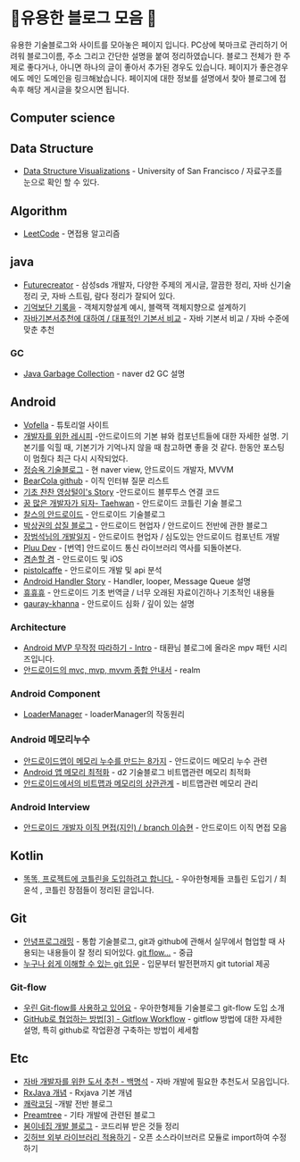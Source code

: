 # :rainbow:유용한 블로그 모음 :unicorn:

 유용한 기술블로그와 사이트를 모아놓은 페이지 입니다. PC상에 북마크로 관리하기 어려워 블로그이름, 주소 그리고 간단한 설명을 붙여 정리하였습니다. 블로그 전체가 한 주제로 좋다거나, 아니면 하나의 글이 좋아서 추가된 경우도 있습니다. 페이지가 좋은경우에도 메인 도메인을 링크해놨습니다. 페이지에 대한 정보를 설명에서 찾아 블로그에 접속후 해당 게시글을 찾으시면 됩니다.



## Computer science



## Data Structure
* [Data Structure Visualizations](https://www.cs.usfca.edu/~galles/visualization/Algorithms.html) - University of San Francisco / 자료구조를 눈으로 확인 할 수 있다.  




## Algorithm
* [LeetCode](https://leetcode.com/) - 면접용 알고리즘  




## java
* [Futurecreator](https://futurecreator.github.io/) - 삼성sds 개발자, 다양한 주제의 게시글, 깔끔한 정리, 자바 신기술 정리 굿, 자바 스트림, 람다 정리가 잘되어 있다.
* [기억보단 기록을](https://jojoldu.tistory.com/) - 객체지향설계 예시, 블랙잭 객체지향으로 설계하기  
* [자바기본서추천에 대하여 / 대표적인 기본서 비교](https://asfirstalways.tistory.com/146) - 자바 기본서 비교 / 자바 수준에 맞춘 추천



### GC

- [Java Garbage Collection](https://d2.naver.com/helloworld/1329) - naver d2 GC 설명



## Android

* [Vofella](http://www.vogella.com/) - 튜토리얼 사이트
* [개발자를 위한 레시피](http://recipes4dev.tistory.com/) -안드로이드의 기본 뷰와 컴포넌트들에 대한 자세한 설명.  기본기를 익힐 때, 기본기가 기억나지 않을 때 참고하면 좋을 것 같다. 한동안 포스팅이 멈췄다 최근 다시 시작되었다.
* [정승옥 기술블로그](https://medium.com/@jsuch2362) - 현 naver view, 안드로이드 개발자, MVVM
* [BearCola github](https://github.com/BearCola/ForJavaAndAndroidInterview/blob/master/README.md) - 이직 인터뷰 질문 리스트
* [기초 찬찬 영상털이's Story](http://dsnight.tistory.com/37?category=485244) -안드로이드 블루투스 연결 코드
* [꿈 많은 개발자가 되자- Taehwan](https://thdev.tech/) - 안드로이드 코틀린 기술 블로그
* [찰스의 안드로이드](https://www.charlezz.com/) - 안드로이드 기술블로그
* [박상권의 삽질 블로그](http://gun0912.tistory.com/) - 안드로이드 현업자 / 안드로이드 전반에 관한 블로그
* [장범석님의 개발일지](http://dktfrmaster.blogspot.com/) - 안드로이드 현업자 / 심도있는 안드로이드 컴포넌트 개발
* [Pluu Dev](http://pluu.github.io/blog/android/2016/12/25/android-network/) - [번역] 안드로이드 통신 라이브러리 역사를 되돌아본다.
* [겸손할 겸](<https://g-y-e-o-m.tistory.com/>) - 안드로이드 및 iOS
* [pistolcaffe](<https://blog.naver.com/pistolcaffe>) - 안드로이드 개발 및 api 분석
* [Android Handler Story]([http://blog.naver.com/PostView.nhn?blogId=huewu&logNo=110115454542](http://blog.naver.com/PostView.nhn?blogId=huewu&logNo=110115454542)) - Handler, looper, Message Queue 설명
* [휴휴휴]([http://blog.naver.com/huewu/110085391353](http://blog.naver.com/huewu/110085391353)) - 안드로이드 기초 번역글 / 너무 오래된 자료이긴하나 기초적인 내용들
* [gauray-khanna](https://gaurav-khanna.in/) - 안드로이드 심화 / 깊이 있는 설명



### Architecture

- [Android MVP 무작정 따라하기 - Intro](https://thdev.tech/androiddev/2016/10/12/Android-MVP-Intro/) - 태환님 블로그에 올라온 mpv 패턴 시리즈입니다.
- [안드로이드의 mvc, mvp, mvvm 종합 안내서](https://academy.realm.io/kr/posts/eric-maxwell-mvc-mvp-and-mvvm-on-android/) - realm



### Android Component

- [LoaderManager](https://www.androiddesignpatterns.com/2012/07/understanding-loadermanager.html) - loaderManager의 작동원리



### Android 메모리누수

* [안드로이드앱이 메모리 누수를 만드는 8가지](http://sjava.net/2016/05/%EB%B2%88%EC%97%AD-%EC%95%88%EB%93%9C%EB%A1%9C%EC%9D%B4%EB%93%9C-%EC%95%B1%EC%9D%B4-%EB%A9%94%EB%AA%A8%EB%A6%AC-%EB%88%84%EC%88%98leak%EB%A5%BC-%EB%A7%8C%EB%93%9C%EB%8A%94-8%EA%B0%80%EC%A7%80/) - 안드로이드 메모리 누수 관련
* [Android 앱 메모리 최적화](https://d2.naver.com/helloworld/539525) - d2 기술블로그 비트맵관련 메모리 최적화
* [안드로이드에서의 비트맵과 메모리의 상관관계](https://medium.com/marojuns-android/%EC%95%88%EB%93%9C%EB%A1%9C%EC%9D%B4%EB%93%9C%EC%97%90%EC%84%9C%EC%9D%98-%EB%B9%84%ED%8A%B8%EB%A7%B5%EA%B3%BC-%EB%A9%94%EB%AA%A8%EB%A6%AC%EC%9D%98-%EC%83%81%EA%B4%80%EA%B4%80%EA%B3%84-125308c293b9) - 비트맵관련 메모리 관리

### 

### Android Interview

* [안드로이드 개발자 이직 면접(지인) / branch 이승현](https://brunch.co.kr/@oemilk/65) - 안드로이드 이직 면접 모음



## Kotlin

* [똑똑, 프로젝트에 코틀린을 도입하려고 합니다.](https://woowabros.github.io/experience/2017/07/18/introduction-to-kotlin-in-baeminfresh.html) - 우아한형제들 코틀린 도입기 / 최윤석 , 코틀린 장점들이 정리된 글입니다.



## Git

* [안녕프로그래밍](https://www.holaxprogramming.com/) - 통합 기술블로그, git과 github에 관해서 실무에서 협업할 때 사용되는 내용들이 잘 정리 되어있다. [git flow...](https://www.holaxprogramming.com/2018/11/01/git-commands/) - 중급
* [누구나 쉽게 이해할 수 있는 git 입문](https://backlog.com/git-tutorial/kr/) - 입문부터 발전편까지 git tutorial 제공



### Git-flow

* [우린 Git-flow를 사용하고 있어요](http://woowabros.github.io/experience/2017/10/30/baemin-mobile-git-branch-strategy.html) - 우아한형제들 기술블로그 git-flow 도입 소개
* [GitHub로 협업하는 방법[3] - Gitflow Workflow](https://gmlwjd9405.github.io/2018/05/12/how-to-collaborate-on-GitHub-3.html) - gitflow 방법에 대한 자세한 설명, 특히 github로 작업환경 구축하는 방법이 세세함



## Etc

* [자바 개발자를 위한 도서 추천 - 백명석](https://brunch.co.kr/@cleancode/11#error:provider) - 자바 개발에 필요한 추천도서 모음입니다.
* [RxJava 개념](https://blog.danlew.net/2014/09/15/grokking-rxjava-part-1/) - Rxjava 기본 개념
* [쾌락코딩](https://wooooooak.github.io/) -개발 전반 블로그
* [Preamtree](https://preamtree.tistory.com/) - 기타 개발에 관련된 블로그
* [봄이네집 개발 블로그](https://tech.wheejuni.com/archives) - 코드리뷰 받은 것들 정리
* [깃허브 외부 라이브러리 적용하기](https://g-y-e-o-m.tistory.com/38) - 오픈 소스라이브러르 모듈로 import하여 수정하기